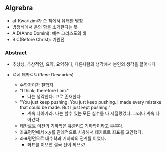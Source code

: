 ## Algrebra
- al-Kwarizimi가 쓴 책에서 유래한 명칭
- 방정식에서 음의 항을 소거한다는 뜻
- A.D(Anno Domini): 예수 그리스도의 해
- B.C(Before Christ): 기원전

### Abstract
- 추상성, 추상적인, 요약, 요약하다, 다른사람의 생각에서 본인의 생각을 끌어내다

- 르네 데카르트(Rene Descartes)
  - 수학자이자 철학자
  - "I think; therefore I am."
    - 나는 생각한다. 고로 존재한다
  - "You just keep pushing. You just keep pushing. I made every mistake that could be made. But I just kept pushing."
    - 계속 나아가라. 나는 할수 있는 모든 실수를 다 저질렀었다. 그러나 계속 나아갔다.
  - 데카르트 이전의 기하학은 유클리드 기하학이라고 부른다.
  - 좌표평면에서 x,y를 관례적으로 사용해서 데카르트 좌표를 고안했다.
  - 좌표평면으로 대수학과 기하학의 관계를 이었다.
    - 좌표를 이으면 결국 선이 되므로!